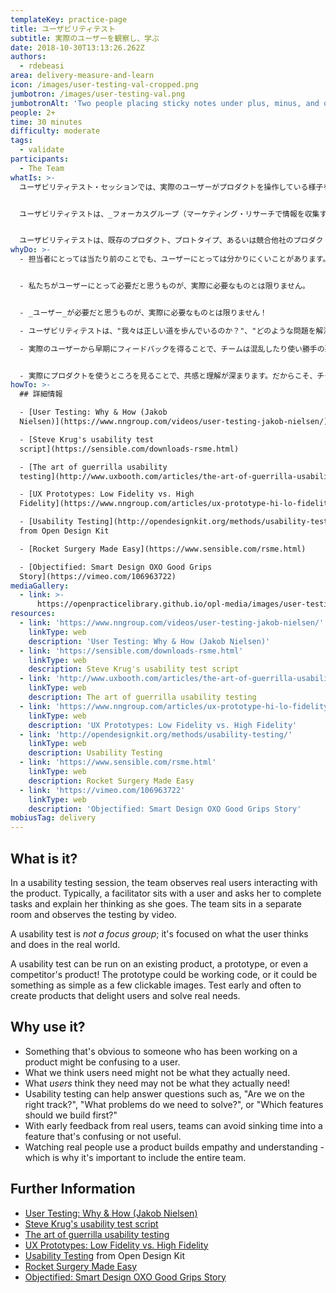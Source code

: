 ```yaml
---
templateKey: practice-page
title: ユーザビリティテスト
subtitle: 実際のユーザーを観察し、学ぶ
date: 2018-10-30T13:13:26.262Z
authors:
  - rdebeasi
area: delivery-measure-and-learn
icon: /images/user-testing-val-cropped.png
jumbotron: /images/user-testing-val.png
jumbotronAlt: 'Two people placing sticky notes under plus, minus, and question mark columns'
people: 2+
time: 30 minutes
difficulty: moderate
tags:
  - validate
participants:
  - The Team
whatIs: >-
  ユーザビリティテスト・セッションでは、実際のユーザーがプロダクトを操作している様子を観察します。通常、ファシリテーターがユーザーと同席し、ユーザーにタスクを実施してもらい、その過程でユーザー自身の考えを説明してもらいます。チームは別室に座り、ビデオでテストの様子を観察します。


  ユーザビリティテストは、_フォーカスグループ（マーケティング・リサーチで情報を収集するために集められた顧客のグループ）ではなく_、ユーザーが実世界で何を考え、何をするか？に焦点を当てます。


  ユーザビリティテストは、既存のプロダクト、プロトタイプ、あるいは競合他社のプロダクトに対して実施することができます。プロトタイプは、動作するコードかもしれませんし、いくつかのクリック可能な画像のような単純なものかもしれません。ユーザーを喜ばせ、真のニーズを解決する製品を作るために、早い段階から頻繁にテストを行いましょう。
whyDo: >-
  - 担当者にとっては当たり前のことでも、ユーザーにとっては分かりにくいことがあります。


  - 私たちがユーザーにとって必要だと思うものが、実際に必要なものとは限りません。


  - _ユーザー_が必要だと思うものが、実際に必要なものとは限りません！

  - ユーザビリティテストは、"我々は正しい道を歩んでいるのか？"、"どのような問題を解決する必要があるのか？"、"どの機能を最初に構築すべきか？"といった質問に答えるのに役立ちます。

  - 実際のユーザーから早期にフィードバックを得ることで、チームは混乱したり使い勝手の悪い機能に時間を費やすことを避けることができます。


  - 実際にプロダクトを使うところを見ることで、共感と理解が深まります。だからこそ、チーム全体で取り組むことが重要なのです。
howTo: >-
  ## 詳細情報

  - [User Testing: Why & How (Jakob
  Nielsen)](https://www.nngroup.com/videos/user-testing-jakob-nielsen/)

  - [Steve Krug's usability test
  script](https://sensible.com/downloads-rsme.html)

  - [The art of guerrilla usability
  testing](http://www.uxbooth.com/articles/the-art-of-guerrilla-usability-testing/)

  - [UX Prototypes: Low Fidelity vs. High
  Fidelity](https://www.nngroup.com/articles/ux-prototype-hi-lo-fidelity/)

  - [Usability Testing](http://opendesignkit.org/methods/usability-testing/)
  from Open Design Kit

  - [Rocket Surgery Made Easy](https://www.sensible.com/rsme.html)

  - [Objectified: Smart Design OXO Good Grips
  Story](https://vimeo.com/106963722)
mediaGallery:
  - link: >-
      https://openpracticelibrary.github.io/opl-media/images/user-testing-val.png
resources:
  - link: 'https://www.nngroup.com/videos/user-testing-jakob-nielsen/'
    linkType: web
    description: 'User Testing: Why & How (Jakob Nielsen)'
  - link: 'https://sensible.com/downloads-rsme.html'
    linkType: web
    description: Steve Krug's usability test script
  - link: 'http://www.uxbooth.com/articles/the-art-of-guerrilla-usability-testing/'
    linkType: web
    description: The art of guerrilla usability testing
  - link: 'https://www.nngroup.com/articles/ux-prototype-hi-lo-fidelity/'
    linkType: web
    description: 'UX Prototypes: Low Fidelity vs. High Fidelity'
  - link: 'http://opendesignkit.org/methods/usability-testing/'
    linkType: web
    description: Usability Testing
  - link: 'https://www.sensible.com/rsme.html'
    linkType: web
    description: Rocket Surgery Made Easy
  - link: 'https://vimeo.com/106963722'
    linkType: web
    description: 'Objectified: Smart Design OXO Good Grips Story'
mobiusTag: delivery
---
```

## What is it?

In a usability testing session, the team observes real users interacting with the product. Typically, a facilitator sits with a user and asks her to complete tasks and explain her thinking as she goes. The team sits in a separate room and observes the testing by video.

A usability test is _not a focus group_; it's focused on what the user thinks and does in the real world.

A usability test can be run on an existing product, a prototype, or even a competitor's product! The prototype could be working code, or it could be something as simple as a few clickable images. Test early and often to create products that delight users and solve real needs.

## Why use it?

- Something that's obvious to someone who has been working on a product might be confusing to a user.
- What we think users need might not be what they actually need.
- What _users_ think they need may not be what they actually need!
- Usability testing can help answer questions such as, "Are we on the right track?", "What problems do we need to solve?", or "Which features should we build first?"
- With early feedback from real users, teams can avoid sinking time into a feature that's confusing or not useful.
- Watching real people use a product builds empathy and understanding - which is why it's important to include the entire team.

## Further Information

- [User Testing: Why & How (Jakob Nielsen)](https://www.nngroup.com/videos/user-testing-jakob-nielsen/)
- [Steve Krug's usability test script](https://sensible.com/downloads-rsme.html)
- [The art of guerrilla usability testing](http://www.uxbooth.com/articles/the-art-of-guerrilla-usability-testing/)
- [UX Prototypes: Low Fidelity vs. High Fidelity](https://www.nngroup.com/articles/ux-prototype-hi-lo-fidelity/)
- [Usability Testing](http://opendesignkit.org/methods/usability-testing/) from Open Design Kit
- [Rocket Surgery Made Easy](https://www.sensible.com/rsme.html)
- [Objectified: Smart Design OXO Good Grips Story](https://vimeo.com/106963722)
